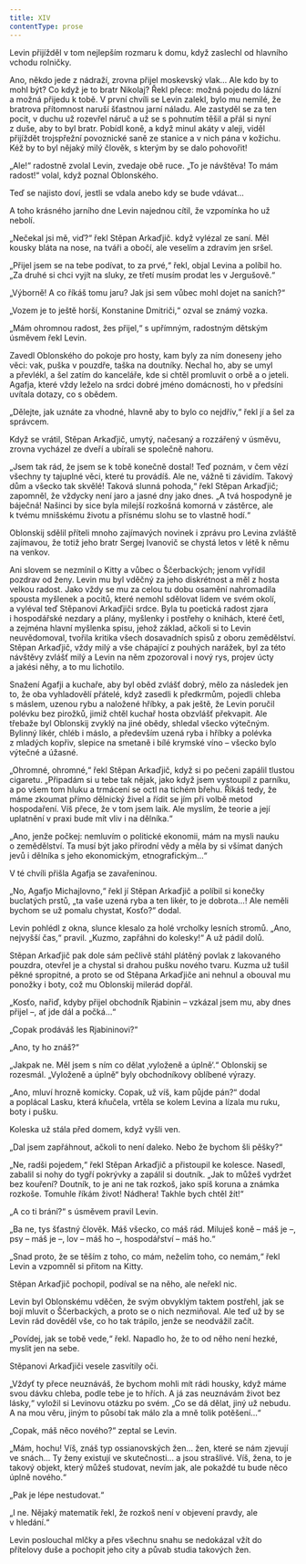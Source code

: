 ```yaml
---
title: XIV
contentType: prose
---
```


<section>

Levin přijížděl v tom nejlepším rozmaru k domu, když zaslechl od hlavního vchodu rolničky.

Ano, někdo jede z nádraží, zrovna přijel moskevský vlak… Ale kdo by to mohl být? Co když je to bratr Nikolaj? Řekl přece: možná pojedu do lázní a možná přijedu k tobě. V první chvíli se Levin zalekl, bylo mu nemilé, že bratrova přítomnost naruší šťastnou jarní náladu. Ale zastyděl se za ten pocit, v duchu už rozevřel náruč a už se s pohnutím těšil a přál si nyní z duše, aby to byl bratr. Pobídl koně, a když minul akáty v aleji, viděl přijíždět trojspřežní povoznické saně ze stanice a v nich pána v kožichu. Kéž by to byl nějaký milý člověk, s kterým by se dalo pohovořit!

„Ale!“ radostně zvolal Levin, zvedaje obě ruce. „To je návštěva! To mám radost!“ volal, když poznal Oblonského.

Teď se najisto doví, jestli se vdala anebo kdy se bude vdávat…

A toho krásného jarního dne Levin najednou cítil, že vzpomínka ho už nebolí.

„Nečekal jsi mě, viď?“ řekl Stěpan Arkaďjič. když vylézal ze saní. Měl kousky bláta na nose, na tváři a obočí, ale veselím a zdravím jen sršel.

„Přijel jsem se na tebe podívat, to za prvé,“ řekl, objal Levina a políbil ho. „Za druhé si chci vyjít na sluky, ze třetí musím prodat les v Jergušově.“

„Výborně! A co říkáš tomu jaru? Jak jsi sem vůbec mohl dojet na saních?“

„Vozem je to ještě horší, Konstanine Dmitriči,“ ozval se známý vozka.

„Mám ohromnou radost, žes přijel,“ s upřímným, radostným dětským úsměvem řekl Levin.

Zavedl Oblonského do pokoje pro hosty, kam byly za ním doneseny jeho věci: vak, puška v pouzdře, taška na doutníky. Nechal ho, aby se umyl a převlékl, a šel zatím do kanceláře, kde si chtěl promluvit o orbě a o jeteli. Agafja, které vždy leželo na srdci dobré jméno domácnosti, ho v předsíni uvítala dotazy, co s obědem.

„Dělejte, jak uznáte za vhodné, hlavně aby to bylo co nejdřív,“ řekl jí a šel za správcem.

Když se vrátil, Stěpan Arkaďjič, umytý, načesaný a rozzářený v úsměvu, zrovna vycházel ze dveří a ubírali se společně nahoru.

„Jsem tak rád, že jsem se k tobě konečně dostal! Teď poznám, v čem vězí všechny ty tajuplné věci, které tu provádíš. Ale ne, vážně ti závidím. Takový dům a všecko tak skvělé! Taková slunná pohoda,“ řekl Stěpan Arkaďjič; zapomněl, že vždycky není jaro a jasné dny jako dnes. „A tvá hospodyně je báječná! Našinci by sice byla milejší rozkošná komorná v zástěrce, ale k tvému mnišskému životu a přísnému slohu se to vlastně hodí.“

Oblonskij sdělil příteli mnoho zajímavých novinek i zprávu pro Levina zvláště zajímavou, že totiž jeho bratr Sergej Ivanovič se chystá letos v létě k němu na venkov.

Ani slovem se nezmínil o Kitty a vůbec o Ščerbackých; jenom vyřídil pozdrav od ženy. Levin mu byl vděčný za jeho diskrétnost a měl z hosta velkou radost. Jako vždy se mu za celou tu dobu osamění nahromadila spousta myšlenek a pocitů, které nemohl sdělovat lidem ve svém okolí, a vyléval teď Stěpanovi Arkaďjiči srdce. Byla tu poetická radost zjara i hospodářské nezdary a plány, myšlenky i postřehy o knihách, které četl, a zejména hlavní myšlenka spisu, jehož základ, ačkoli si to Levin neuvědomoval, tvořila kritika všech dosavadních spisů z oboru zemědělství. Stěpan Arkaďjič, vždy milý a vše chápající z pouhých narážek, byl za této návštěvy zvlášť milý a Levin na něm zpozoroval i nový rys, projev úcty a jakési něhy, a to mu lichotilo.

Snažení Agafji a kuchaře, aby byl oběd zvlášť dobrý, mělo za následek jen to, že oba vyhladovělí přátelé, když zasedli k předkrmům, pojedli chleba s máslem, uzenou rybu a naložené hříbky, a pak ještě, že Levin poručil polévku bez pirožků, jimiž chtěl kuchař hosta obzvlášť překvapit. Ale třebaže byl Oblonskij zvyklý na jiné obědy, shledal všecko výtečným. Bylinný likér, chléb i máslo, a především uzená ryba i hříbky a polévka z mladých kopřiv, slepice na smetaně i bílé krymské víno – všecko bylo výtečné a úžasné.

„Ohromné, ohromné,“ řekl Stěpan Arkaďjič, když si po pečeni zapálil tlustou cigaretu. „Připadám si u tebe tak nějak, jako když jsem vystoupil z parníku, a po všem tom hluku a trmácení se octl na tichém břehu. Říkáš tedy, že máme zkoumat přímo dělnický živel a řídit se jím při volbě metod hospodaření. Víš přece, že v tom jsem laik. Ale myslím, že teorie a její uplatnění v praxi bude mít vliv i na dělníka.“

„Ano, jenže počkej: nemluvím o politické ekonomii, mám na mysli nauku o zemědělství. Ta musí být jako přírodní vědy a měla by si všímat daných jevů i dělníka s jeho ekonomickým, etnografickým…“

V té chvíli přišla Agafja se zavařeninou.

„No, Agafjo Michajlovno,“ řekl jí Stěpan Arkaďjič a políbil si konečky buclatých prstů, „ta vaše uzená ryba a ten likér, to je dobrota…! Ale neměli bychom se už pomalu chystat, Kosťo?“ dodal.

Levin pohlédl z okna, slunce klesalo za holé vrcholky lesních stromů. „Ano, nejvyšší čas,“ pravil. „Kuzmo, zapřáhni do kolesky!“ A už pádil dolů.

Stěpan Arkaďjič pak dole sám pečlivě stáhl plátěný povlak z lakovaného pouzdra, otevřel je a chystal si drahou pušku nového tvaru. Kuzma už tušil pěkné spropitné, a proto se od Stěpana Arkaďjiče ani nehnul a obouval mu ponožky i boty, což mu Oblonskij milerád dopřál.

„Kosťo, nařiď, kdyby přijel obchodník Rjabinin – vzkázal jsem mu, aby dnes přijel –, ať jde dál a počká…“

„Copak prodáváš les Rjabininovi?“

„Ano, ty ho znáš?“

„Jakpak ne. Měl jsem s ním co dělat ‚vyloženě a úplně‘.“ Oblonskij se rozesmál. „Vyloženě a úplně“ byly obchodníkovy oblíbené výrazy.

„Ano, mluví hrozně komicky. Copak, už víš, kam půjde pán?“ dodal a poplácal Lasku, která kňučela, vrtěla se kolem Levina a lízala mu ruku, boty i pušku.

Koleska už stála před domem, když vyšli ven.

„Dal jsem zapřáhnout, ačkoli to není daleko. Nebo že bychom šli pěšky?“

„Ne, radši pojedem,“ řekl Stěpan Arkaďjič a přistoupil ke kolesce. Nasedl, zabalil si nohy do tygří pokrývky a zapálil si doutník. „Jak to můžeš vydržet bez kouření? Doutník, to je ani ne tak rozkoš, jako spíš koruna a známka rozkoše. Tomuhle říkám život! Nádhera! Takhle bych chtěl žít!“

„A co ti brání?“ s úsměvem pravil Levin.

„Ba ne, tys šťastný člověk. Máš všecko, co máš rád. Miluješ koně – máš je –, psy – máš je –, lov – máš ho –, hospodářství – máš ho.“

„Snad proto, že se těším z toho, co mám, neželím toho, co nemám,“ řekl Levin a vzpomněl si přitom na Kitty.

Stěpan Arkaďjič pochopil, podíval se na něho, ale neřekl nic.

Levin byl Oblonskému vděčen, že svým obvyklým taktem postřehl, jak se bojí mluvit o Ščerbackých, a proto se o nich nezmiňoval. Ale teď už by se Levin rád dověděl vše, co ho tak trápilo, jenže se neodvážil začít.

„Povídej, jak se tobě vede,“ řekl. Napadlo ho, že to od něho není hezké, myslit jen na sebe.

Stěpanovi Arkaďjiči vesele zasvítily oči.

„Vždyť ty přece neuznáváš, že bychom mohli mít rádi housky, když máme svou dávku chleba, podle tebe je to hřích. A já zas ne­uznávám život bez lásky,“ vyložil si Levinovu otázku po svém. „Co se dá dělat, jiný už nebudu. A na mou věru, jiným to působí tak málo zla a mně tolik potěšení…“

„Copak, máš něco nového?“ zeptal se Levin.

„Mám, hochu! Víš, znáš typ ossianovských žen… žen, které se nám zjevují ve snách… Ty ženy existují ve skutečnosti… a jsou strašlivé. Víš, žena, to je takový objekt, který můžeš studovat, nevím jak, ale pokaždé tu bude něco úplně nového.“

„Pak je lépe nestudovat.“

„I ne. Nějaký matematik řekl, že rozkoš není v objevení pravdy, ale v hledání.“

Levin poslouchal mlčky a přes všechnu snahu se nedokázal vžít do přítelovy duše a pochopit jeho city a půvab studia takových žen.

</section>
